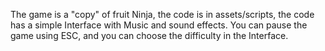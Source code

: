 The game is a "copy" of fruit Ninja, the code is in assets/scripts, the code has a simple Interface with Music and sound effects. You can pause the game using ESC, and you can choose the difficulty in the Interface.
